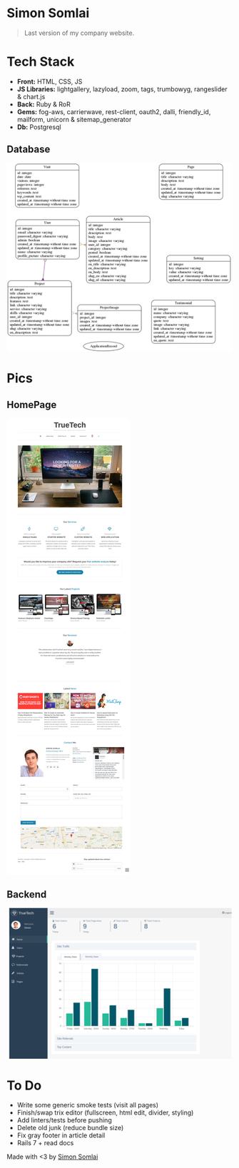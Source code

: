 # Simon Somlai

> Last version of my company website.

# Tech Stack

- <b>Front:</b> HTML, CSS, JS
- <b>JS Libraries:</b> lightgallery, lazyload, zoom, tags, trumbowyg, rangeslider & chart.js
- <b>Back:</b> Ruby & RoR
- <b>Gems:</b> fog-aws, carrierwave, rest-client, oauth2, dalli, friendly_id, mailform, unicorn & sitemap_generator
- <b>Db:</b> Postgresql

## Database

<img src="models.png">

# Pics

## HomePage

<img src="home.png">

## Backend

<img src="back.png">

# To Do

- Write some generic smoke tests (visit all pages)
- Finish/swap trix editor (fullscreen, html edit, divider, styling)
- Add linters/tests before pushing
- Delete old junk (reduce bundle size)
- Fix gray footer in article detail
- Rails 7 + read docs

Made with &lt;3 by <a target="_blank" href="https://simonsomlai.com/en"> Simon Somlai</a>
